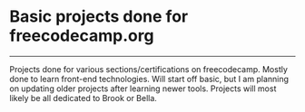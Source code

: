 # Basic projects done for freecodecamp.org
---
Projects done for various sections/certifications on freecodecamp. Mostly done to learn front-end technologies. Will start off basic, but I am planning on updating older projects after learning newer tools. Projects will most likely be all dedicated to Brook or Bella.

